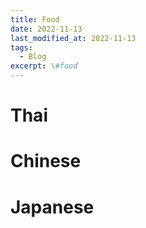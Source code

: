 ```yaml
---
title: Food
date: 2022-11-13
last_modified_at: 2022-11-13
tags:
  - Blog
excerpt: \#food
---
```


# Thai

# Chinese

# Japanese